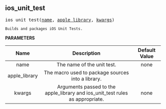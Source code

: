 <!-- Generated with Stardoc: http://skydoc.bazel.build -->

<a name="#ios_unit_test"></a>

## ios_unit_test

<pre>
ios_unit_test(<a href="#ios_unit_test-name">name</a>, <a href="#ios_unit_test-apple_library">apple_library</a>, <a href="#ios_unit_test-kwargs">kwargs</a>)
</pre>

    Builds and packages iOS Unit Tests.

**PARAMETERS**


| Name  | Description | Default Value |
| :-------------: | :-------------: | :-------------: |
| name |  The name of the unit test.   |  none |
| apple_library |  The macro used to package sources into a library.   |  <code><function apple_library></code> |
| kwargs |  Arguments passed to the apple_library and ios_unit_test rules as appropriate.   |  none |


